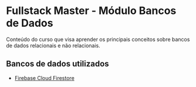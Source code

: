 # Fullstack Master - Módulo Bancos de Dados

Conteúdo do curso que visa aprender os principais conceitos sobre bancos de dados relacionais e não relacionais.

## Bancos de dados utilizados

* [Firebase Cloud Firestore](https://firebase.google.com/)